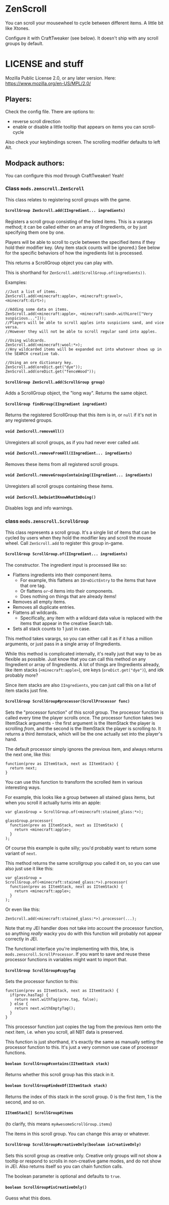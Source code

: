ZenScroll
=========

You can scroll your mousewheel to cycle between different items. A little bit like Xtones.

Configure it with CraftTweaker (see below). It doesn't ship with any scroll groups by default.

# LICENSE and stuff

Mozilla Public License 2.0, or any later version. Here: https://www.mozilla.org/en-US/MPL/2.0/

## Players:

Check the config file. There are options to:

- reverse scroll direction
- enable or disable a little tooltip that appears on items you can scroll-cycle

Also check your keybindings screen. The scrolling modifier defaults to left Alt.

## Modpack authors:

You can configure this mod through CraftTweaker! Yeah!

### Class `mods.zenscroll.ZenScroll`

This class relates to registering scroll groups with the game.

#### `ScrollGroup ZenScroll.add(IIngredient... ingredients)`

Registers a scroll group consisting of the listed items. This is a varargs method; it can be called either on an array of IIngredients, or by just specifying them one by one.

Players will be able to scroll to cycle between the specified items if they hold their modifier key. (Any item stack counts will be ignored.) See below for the specific behaviors of how the ingredients list is processed.

This returns a ScrollGroup object you can play with.

This is shorthand for `ZenScroll.add(ScrollGroup.of(ingredients))`.

Examples:

    //Just a list of items.
    ZenScroll.add(<minecraft:apple>, <minecraft:gravel>, <minecraft:dirt>);
    
    //Adding some data on items.
    ZenScroll.add(<minecraft:apple>, <minecraft:sand>.withLore(["Very suspicious..."]));
    //Players will be able to scroll apples into suspicions sand, and vice versa.
    //However they will not be able to scroll regular sand into apples.
    
    //Using wildcards.
    ZenScroll.add(<minecraft:wool:*>);
    //Any wildcarded items will be expanded out into whatever shows up in the SEARCH creative tab.
    
    //Using an ore dictionary key.
    ZenScroll.add(oreDict.get("dye"));
    ZenScroll.add(oreDict.get("fenceWood"));

#### `ScrollGroup ZenScroll.add(ScrollGroup group)`

Adds a ScrollGroup object, the "long way". Returns the same object.

#### `ScrollGroup findGroup(IIngredient ingredient)`

Returns the registered ScrollGroup that this item is in, or `null` if it's not in any registered groups.

#### `void ZenScroll.removeAll()`

Unregisters all scroll groups, as if you had never ever called `add`.

#### `void ZenScroll.removeFromAll(IIngredient... ingredients)`

Removes these items from all registered scroll groups.

#### `void ZenScroll.removeGroupsContaining(IIngredient... ingredients)`

Unregisters all scroll groups containing these items.

#### `void ZenScroll.beQuietIKnowWhatImDoing()`

Disables logs and info warnings.

### class `mods.zenscroll.ScrollGroup`

This class represents a scroll group. It's a single list of items that can be cycled by users when they hold the modifier key and scroll the mouse wheel. Call `ZenScroll.add` to register this group in-game.

#### `ScrollGroup ScrollGroup.of(IIngredient... ingredients)`

The constructor. The ingredient input is processed like so:

* Flattens ingredients into their component items.
  * For example, this flattens an `IOreDictEntry` to the items that have that ore tag.
  * Or flattens `or`-d items into their components.
  * Does nothing on things that are already items!
* Removes all empty items.
* Removes all duplicate entries.
* Flattens all wildcards.
  * Specifically, any item with a wildcard data value is replaced with the items that appear in the creative Search tab.
* Sets all stack counts to 1 just in case.

This method takes varargs, so you can either call it as if it has a million arguments, or just pass in a single array of IIngredients.

While this method is complicated internally, it's really just that way to be as flexible as possible. Just know that you can call this method on any IIngredient or array of IIngredients. A lot of things are IIngredients already, like item stacks (`<minecraft:apple>`), ore keys (`oreDict.get("dye")`), and idk probably more?

Since item stacks are also `IIngredients`, you can just call this on a list of item stacks just fine.

#### `ScrollGroup ScrollGroup#processor(ScrollProcessor func)`

Sets the "processor function" of this scroll group. The processor function is called every time the player scrolls once. The processor function takes two IItemStack arguments - the first argument is the IItemStack the player is scrolling *from*, and the second is the IItemStack the player is scrolling *to*. It returns a third itemstack, which will be the one actually set into the player's hand.

The default processor simply ignores the previous item, and always returns the next one, like this:

    function(prev as IItemStack, next as IItemStack) {
      return next;
    }

You can use this function to transform the scrolled item in various interesting ways.

For example, this looks like a group between all stained glass items, but when you scroll it actually turns into an apple:

    var glassGroup = ScrollGroup.of(<minecraft:stained_glass:*>);
    
    glassGroup.processor(
      function(prev as IItemStack, next as IItemStack) {
        return <minecraft:apple>;
      }
    );

Of course this example is quite silly; you'd probably want to return some variant of `next`.

This method returns the same scrollgroup you called it on, so you can use also just use it like this:

    var glassGroup = ScrollGroup.of(<minecraft:stained_glass:*>).processor(
      function(prev as IItemStack, next as IItemStack) {
        return <minecraft:apple>;
      }
    );

Or even like this:

    ZenScroll.add(<minecraft:stained_glass:*>).processor(...);
    
Note that my JEI handler does not take into account the processor function, so anything *really* wacky you do with this function will probably not appear correctly in JEI.

The functional interface you're implementing with this, btw, is `mods.zenscroll.ScrollProcessor`. If you want to save and reuse these processor functions in variables might want to import that.
    
#### `ScrollGroup ScrollGroup#copyTag`

Sets the processor function to this:

    function(prev as IItemStack, next as IItemStack) {
      if(prev.hasTag) {
        return next.withTag(prev.tag, false);
      } else {
        return next.withEmptyTag();
      }
    }

This processor function just copies the tag from the previous item onto the next item, i.e. when you scroll, all NBT data is preserved.

This function is just shorthand, it's exactly the same as manually setting the processor function to this. It's just a very common use case of processor functions.

#### `boolean ScrollGroup#contains(IItemStack stack)`

Returns whether this scroll group has this stack in it.

#### `boolean ScrollGroup#indexOf(IItemStack stack)`

Returns the index of this stack in the scroll group. 0 is the first item, 1 is the second, and so on.

#### `IItemStack[] ScrollGroup#items`

(to clarify, this means `myAwesomeScrollGroup.items`)

The items in this scroll group. You can change this array or whatever.

#### `ScrollGroup ScrollGroup#creativeOnly(boolean isCreativeOnly)`

Sets this scroll group as creative only. Creative only groups will not show a tooltip or respond to scrolls in non-creative game modes, and do not show in JEI. Also returns itself so you can chain function calls.

The boolean parameter is optional and defaults to `true`.

#### `boolean ScrollGroup#isCreativeOnly()`

Guess what this does.